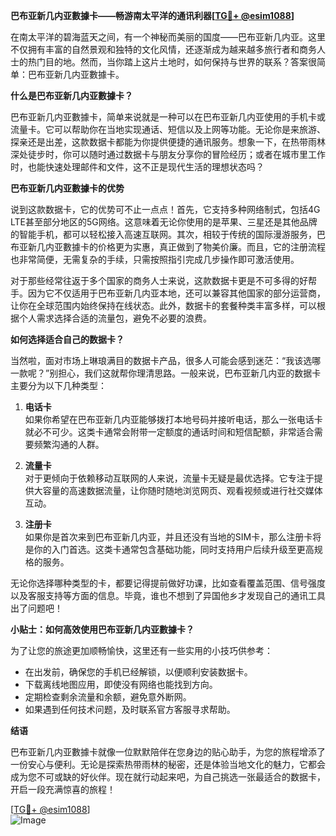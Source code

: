 **巴布亚新几内亚數據卡——畅游南太平洋的通讯利器[[TG💪+ @esim1088](https://t.me/s/esim1088)]**

在南太平洋的碧海蓝天之间，有一个神秘而美丽的国度——巴布亚新几内亚。这里不仅拥有丰富的自然景观和独特的文化风情，还逐渐成为越来越多旅行者和商务人士的热门目的地。然而，当你踏上这片土地时，如何保持与世界的联系？答案很简单：巴布亚新几内亚數據卡。

**什么是巴布亚新几内亚數據卡？**

巴布亚新几内亚數據卡，简单来说就是一种可以在巴布亚新几内亚使用的手机卡或流量卡。它可以帮助你在当地实现通话、短信以及上网等功能。无论你是来旅游、探亲还是出差，这款数据卡都能为你提供便捷的通讯服务。想象一下，在热带雨林深处徒步时，你可以随时通过数据卡与朋友分享你的冒险经历；或者在城市里工作时，也能快速处理邮件和文件，这不正是现代生活的理想状态吗？

**巴布亚新几内亚數據卡的优势**

说到这款数据卡，它的优势可不止一点点！首先，它支持多种网络制式，包括4G LTE甚至部分地区的5G网络。这意味着无论你使用的是苹果、三星还是其他品牌的智能手机，都可以轻松接入高速互联网。其次，相较于传统的国际漫游服务，巴布亚新几内亚數據卡的价格更为实惠，真正做到了物美价廉。而且，它的注册流程也非常简便，无需复杂的手续，只需按照指引完成几步操作即可激活使用。

对于那些经常往返于多个国家的商务人士来说，这款数据卡更是不可多得的好帮手。因为它不仅适用于巴布亚新几内亚本地，还可以兼容其他国家的部分运营商，让你在全球范围内始终保持在线状态。此外，数据卡的套餐种类丰富多样，可以根据个人需求选择合适的流量包，避免不必要的浪费。

**如何选择适合自己的数据卡？**

当然啦，面对市场上琳琅满目的数据卡产品，很多人可能会感到迷茫：“我该选哪一款呢？”别担心，我们这就帮你理清思路。一般来说，巴布亚新几内亚的数据卡主要分为以下几种类型：

1. **电话卡**  
   如果你希望在巴布亚新几内亚能够拨打本地号码并接听电话，那么一张电话卡就必不可少。这类卡通常会附带一定额度的通话时间和短信配额，非常适合需要频繁沟通的人群。

2. **流量卡**  
   对于更倾向于依赖移动互联网的人来说，流量卡无疑是最优选择。它专注于提供大容量的高速数据流量，让你随时随地浏览网页、观看视频或进行社交媒体互动。

3. **注册卡**  
   如果你是首次来到巴布亚新几内亚，并且还没有当地的SIM卡，那么注册卡将是你的入门首选。这类卡通常包含基础功能，同时支持用户后续升级至更高规格的服务。

无论你选择哪种类型的卡，都要记得提前做好功课，比如查看覆盖范围、信号强度以及客服支持等方面的信息。毕竟，谁也不想到了异国他乡才发现自己的通讯工具出了问题吧！

**小贴士：如何高效使用巴布亚新几内亚數據卡？**

为了让您的旅途更加顺畅愉快，这里还有一些实用的小技巧供参考：

- 在出发前，确保您的手机已经解锁，以便顺利安装数据卡。
- 下载离线地图应用，即使没有网络也能找到方向。
- 定期检查剩余流量和余额，避免意外断网。
- 如果遇到任何技术问题，及时联系官方客服寻求帮助。

**结语**

巴布亚新几内亚數據卡就像一位默默陪伴在您身边的贴心助手，为您的旅程增添了一份安心与便利。无论是探索热带雨林的秘密，还是体验当地文化的魅力，它都会成为您不可或缺的好伙伴。现在就行动起来吧，为自己挑选一张最适合的数据卡，开启一段充满惊喜的旅程！

[[TG💪+ @esim1088](https://t.me/s/esim1088)]  
![Image](https://i.postimg.cc/4NQfJmqS/Snipaste-2025-05-13-00-14-12.png)